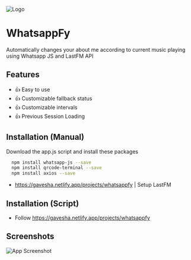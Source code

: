 

![Logo](https://gavesha.netlify.app/projects/whatsappfy/whatsappfy-logo.png)


# WhatsappFy

Automatically changes your about me according to current music playing
using Whatsapp JS and LastFM API



## Features

- 👍 Easy to use
- 👍 Customizable fallback status
- 👍 Customizable intervals
- 👍 Previous Session Loading



## Installation (Manual)

Download the app.js script and install these packages
```bash
  npm install whatsapp-js --save
  npm install qrcode-terminal --save
  npm install axios --save
```

- https://gavesha.netlify.app/projects/whatsappfy | Setup LastFM
    
## Installation (Script)

- Follow https://gavesha.netlify.app/projects/whatsappfy
## Screenshots

![App Screenshot](https://gavesha.netlify.app/projects/whatsappfy/preview.jpg)



